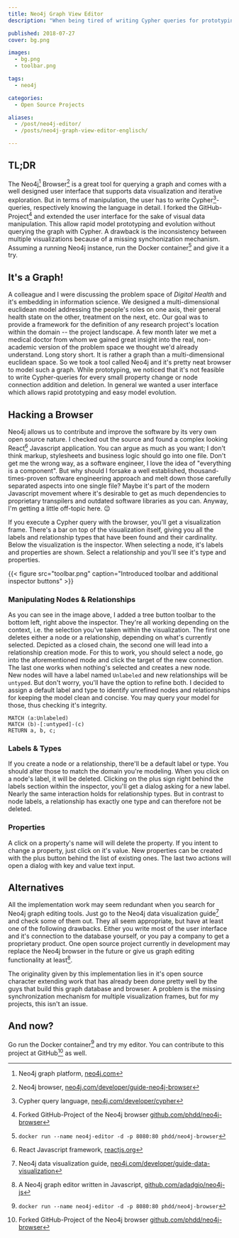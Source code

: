 ```yaml
---
title: Neo4j Graph View Editor
description: "When being tired of writing Cypher queries for prototyping: A Neo4j browser extension for editing the graph's views graphically."

published: 2018-07-27
cover: bg.png

images:
  - bg.png
  - toolbar.png

tags:
  - neo4j

categories:
  - Open Source Projects

aliases: 
  - /post/neo4j-editor/
  - /posts/neo4j-graph-view-editor-englisch/

---
```


## TL;DR

The Neo4j[^neo4j] Browser[^neo4j-browser] is a great tool for querying a graph and comes with a well designed user interface that supports data visualization and iterative exploration.
But in terms of manipulation, the user has to write Cypher[^cypher]-queries, respectively knowing the language in detail.
I forked the GitHub-Project[^neo4j-editor-github] and extended the user interface for the sake of visual data manipulation.
This allow rapid model prototyping and evolution without querying the graph with Cypher.
A drawback is the inconsistency between multiple visualizations because of a missing synchonization mechanism.
Assuming a running Neo4j instance, run the Docker container[^run-docker-container] and give it a try.

## It's a Graph!

A colleague and I were discussing the problem space of _Digital Health_ and it's embedding in information science.
We designed a multi-dimensional euclidean model addressing the people's roles on one axis, their general health state on the other, treatment on the next, etc.
Our goal was to provide a framework for the definition of any research project's location within the domain -- the project landscape.
A few month later we met a medical doctor from whom we gained great insight into the real, non-academic version of the problem space we thought we'd already understand.
Long story short. It is rather a graph than a multi-dimensional euclidean space.
So we took a tool called Neo4j and it's pretty neat browser to model such a graph.
While prototyping, we noticed that it's not feasible to write Cypher-queries for every small property change or node connection addition and deletion.
In general we wanted a user interface which allows rapid prototyping and easy model evolution.

## Hacking a Browser

Neo4j allows us to contribute and improve the software by its very own open source nature.
I checked out the source and found a complex looking React[^react] Javascript application.
You can argue as much as you want; I don't think markup, stylesheets and business logic should go into one file.
Don't get me the wrong way, as a software engineer, I love the idea of "everything is a component".
But why should I forsake a well established, thousand-times-proven software engineering approach and melt down those carefully separated aspects into one single file?
Maybe it's part of the modern Javascript movement where it's desirable to get as much dependencies to proprietary transpilers and outdated software libraries as you can.
Anyway, I'm getting a little off-topic here. :wink:

If you execute a Cypher query with the browser, you'll get a visualization frame.
There's a bar on top of the visualization itself, giving you all the labels and relationship types that have been found and their cardinality.
Below the visualization is the inspector.
When selecting a node, it's labels and properties are shown.
Select a relationship and you'll see it's type and properties.

{{< figure src="toolbar.png" caption="Introduced toolbar and additional inspector buttons" >}}

### Manipulating Nodes & Relationships

As you can see in the image above, I added a tree button toolbar to the bottom left, right above the inspector.
They're all working depending on the context, i.e. the selection you've taken within the visualization.
The first one deletes either a node or a relationship, depending on what's currently selected.
Depicted as a closed chain, the second one will lead into a relationship creation mode.
For this to work, you should select a node, go into the aforementioned mode and click the target of the new connection.
The last one works when nothing's selected and creates a new node.  
New nodes will have a label named `Unlabeled` and new relationships will be `untyped`.
But don't worry, you'll have the option to refine both.
I decided to assign a default label and type to identify unrefined nodes and relationships for keeping the model clean and concise.
You may query your model for those, thus checking it's integrity.

```cypher
MATCH (a:Unlabeled)
MATCH (b)-[:untyped]-(c)
RETURN a, b, c;
```

### Labels & Types

If you create a node or a relationship, there'll be a default label or type.
You should alter those to match the domain you're modeling.
When you click on a node's label, it will be deleted.
Clicking on the plus sign right behind the labels section within the inspector, you'll get a dialog asking for a new label.
Nearly the same interaction holds for relationship types.
But in contrast to node labels, a relationship has exactly one type and can therefore not be deleted.

### Properties

A click on a property's name will will delete the property.
If you intent to change a property, just click on it's value.
New properties can be created with the plus button behind the list of existing ones.
The last two actions will open a dialog with key and value text input.

## Alternatives

All the implementation work may seem redundant when you search for Neo4j graph editing tools.
Just go to the Neo4j data visualization guide[^neo4j-vis-guide] and check some of them out.
They all seem appropriate, but have at least one of the following drawbacks.
Either you write most of the user interface and it's connection to the database yourself, or you pay a company to get a proprietary product.
One open source project currently in development may replace the Neo4j browser in the future or give us graph editing functionality at least[^neo4j-js].

The originality given by this implementation lies in it's open source character extending work that has already been done pretty well by the guys that build this graph database and browser.
A problem is the missing synchronization mechanism for multiple visualization frames, but for my projects, this isn't an issue.

## And now?

Go run the Docker container[^run-docker-container] and try my editor.
You can contribute to this project at GitHub[^neo4j-editor-github] as well.


[^neo4j]: Neo4j graph platform, [neo4j.com](https://neo4j.com)
[^neo4j-browser]: Neo4j browser, [neo4j.com/developer/guide-neo4j-browser](https://neo4j.com/developer/guide-neo4j-browser/)
[^cypher]: Cypher query language, [neo4j.com/developer/cypher](https://neo4j.com/developer/cypher/)
[^neo4j-editor-github]: Forked GitHub-Project of the Neo4j browser [github.com/phdd/neo4j-browser](https://github.com/phdd/neo4j-browser)
[^run-docker-container]: `docker run --name neo4j-editor -d -p 8080:80 phdd/neo4j-browser`
[^react]: React Javascript framework, [reactjs.org](https://reactjs.org/)
[^neo4j-vis-guide]: Neo4j data visualization guide, [neo4j.com/developer/guide-data-visualization](https://neo4j.com/developer/guide-data-visualization/)
[^neo4j-js]: A Neo4j graph editor written in Javascript, [github.com/adadgio/neo4j-js](https://github.com/adadgio/neo4j-js)
